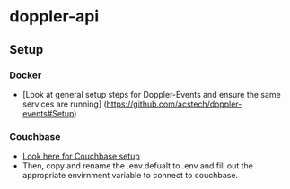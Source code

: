 # doppler-api
## Setup
### Docker
- [Look at general setup steps for Doppler-Events and ensure the same services are running] (https://github.com/acstech/doppler-events#Setup)
### Couchbase
- [Look here for Couchbase setup](https://github.com/acstech/doppler-events#couchbase)
- Then, copy and rename the .env.defualt to .env and fill out the appropriate envirnment variable to connect to couchbase.
